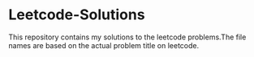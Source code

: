 # Leetcode-Solutions
 
This repository contains my solutions to the leetcode problems.The file names are based on the actual problem title on leetcode.
